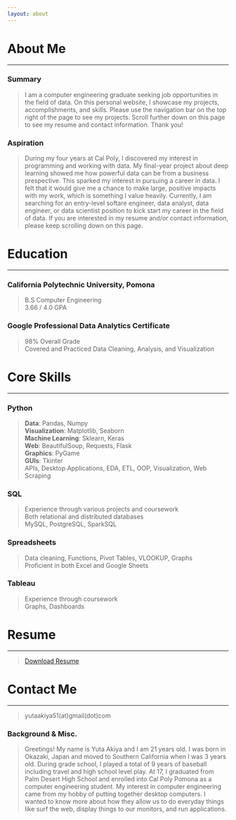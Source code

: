 ```yaml
---
layout: about 
---
```


# About Me
---

### Summary
> I am a computer engineering graduate seeking job opportunities in the field of data.
On this personal website, I showcase my projects, accomplishments, and skills. Please use the navigation bar on the top right of the page to see my projects. Scroll further down on this page to see my resume and contact information. Thank you!


### Aspiration
> During my four years at Cal Poly, I discovered my interest in programming and working with data. My final-year project about deep learning showed me how powerful data can be from a business prespective. This sparked my interest in pursuing a career in data. I felt that it would give me a chance to make large, positive impacts with my work, which is something I value heavily. Currently, I am searching for an entry-level softare engineer, data analyst, data engineer, or data scientist position to kick start my career in the field of data. If you are interested in my resume and/or contact information, please keep scrolling down on this page. 


# Education
---
### California Polytechnic University, Pomona
> B.S Computer Engineering  
> 3.66 / 4.0 GPA  


### Google Professional Data Analytics Certificate
> 98% Overall Grade  
> Covered and Practiced Data Cleaning, Analysis, and Visualization


# Core Skills  
---
### Python
> **Data**: Pandas, Numpy  
> **Visualization**: Matplotlib, Seaborn    
> **Machine Learning**: Sklearn, Keras    
> **Web**: BeautifulSoup, Requests, Flask   
> **Graphics**: PyGame    
> **GUIs**: Tkinter    
> APIs, Desktop Applications, EDA, ETL, OOP, Visualization, Web Scraping  



### SQL
> Experience through various projects and coursework    
> Both relational and distributed databases  
> MySQL, PostgreSQL, SparkSQL  


### Spreadsheets
> Data cleaning, Functions, Pivot Tables, VLOOKUP, Graphs  
> Proficient in both Excel and Google Sheets  


### Tableau
> Experience through coursework  
> Graphs, Dashboards  


# Resume
---
> <a href="assets/files/resume.pdf" download>Download Resume</a>


# Contact Me 
---
> yutaakiya51(at)gmail(dot)com



### Background & Misc.
> Greetings! My name is Yuta Akiya and I am 21 years old. I was born in Okazaki, Japan and moved to Southern California when I was 3 years old. During grade school, I played a total of 9 years of baseball including travel and high school level play. At 17, I graduated from Palm Desert High School and enrolled into Cal Poly Pomona as a computer engineering student. My interest in computer engineering came from my hobby of putting together desktop computers. I wanted to know more about how they allow us to do everyday things like surf the web, display things to our monitors, and run applications. 


